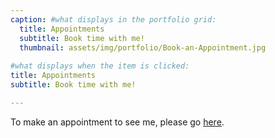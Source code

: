 ```yaml
---
caption: #what displays in the portfolio grid:
  title: Appointments
  subtitle: Book time with me!
  thumbnail: assets/img/portfolio/Book-an-Appointment.jpg
  
#what displays when the item is clicked:
title: Appointments
subtitle: Book time with me!

---
```

To make an appointment to see me, please go [here](https://redwoodpulmonary.net/contact-us.html).
